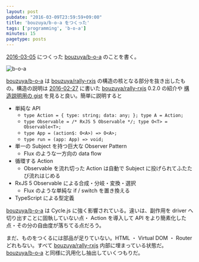 ```yaml
---
layout: post
pubdate: "2016-03-09T23:59:59+09:00"
title: 'bouzuya/b-o-a をつくった'
tags: ['programming', 'b-o-a']
minutes: 15
pagetype: posts
---
```

[2016-03-05][] につくった [bouzuya/b-o-a][] のことを書く。

![b-o-a](https://cloud.githubusercontent.com/assets/1221346/13554535/a97537aa-e3ed-11e5-8897-480f0c76c9c5.png)

[bouzuya/b-o-a][] は [bouzuya/rally-rxjs][] の構造の核となる部分を抜き出したもの。構造の説明は [2016-02-27][] に書いた [bouzuya/rally-rxjs][] 0.2.0 の紹介や [構造説明用の gist](https://gist.github.com/bouzuya/fe773f236414f20237e9) を見ると良い。簡単に説明すると

- 単純な API
    - `type Action = { type: string; data: any; }; type A = Action;`
    - `type Observable = /* RxJS 5 Observable */; type O<T> = Observable<T>;`
    - `type App = (action$: O<A>) => O<A>;`
    - `type run = (app: App) => void;`
- 単一の Subject を持つ巨大な Observer Pattern
    - Flux のような一方向の data flow
- 循環する Action
    - Observable を流れ切った Action は自動で Subject に投げられてふたたび流れはじめる
- RxJS 5 Observable による合成・分岐・変換・選択
    - Flux のような単純な if / switch を置き換える
- TypeScript による型定義

[bouzuya/b-o-a][] は Cycle.js に強く影響されている。違いは、副作用を driver へ切り出すことに固執していない点・ Action を導入して API をより簡素化した点・その分の自由度が落ちてる点だろう。

まだ、ものをつくるには部品が足りていない。HTML ・ Virtual DOM ・ Router どれもない。すべて [bouzuya/rally-rxjs][] 内部に埋まっている状態だ。[bouzuya/b-o-a][] と同様に汎用化し抽出していくつもりだ。

[2016-02-27]: http://blog.bouzuya.net/2016/02/27/
[2016-03-05]: http://blog.bouzuya.net/2016/03/05/
[bouzuya/b-o-a]: https://github.com/bouzuya/b-o-a
[bouzuya/rally-rxjs]: https://github.com/bouzuya/rally-rxjs
